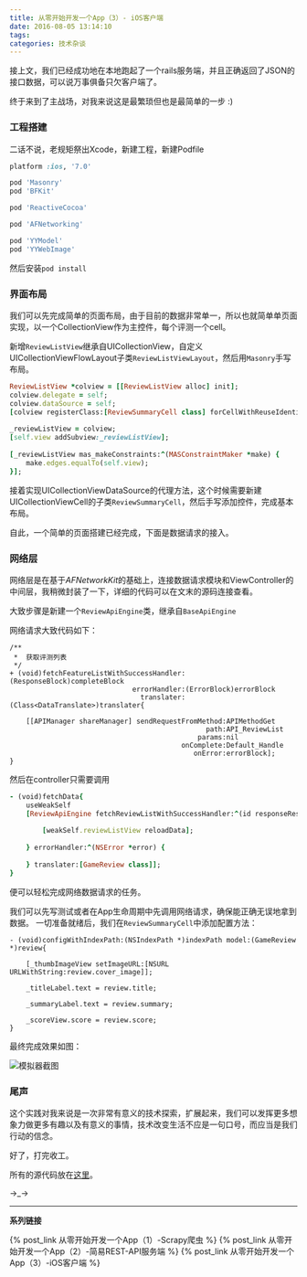 ```yaml
---
title: 从零开始开发一个App（3）- iOS客户端
date: 2016-08-05 13:14:10
tags:
categories: 技术杂谈
---
```


接上文，我们已经成功地在本地跑起了一个rails服务端，并且正确返回了JSON的接口数据，可以说万事俱备只欠客户端了。

终于来到了主战场，对我来说这是最繁琐但也是最简单的一步 :)

### 工程搭建

二话不说，老规矩祭出Xcode，新建工程，新建Podfile

```ruby
platform :ios, '7.0'

pod 'Masonry'
pod 'BFKit'

pod 'ReactiveCocoa'

pod 'AFNetworking'

pod 'YYModel'
pod 'YYWebImage'
```
然后安装`pod install`
 
### 界面布局

我们可以先完成简单的页面布局，由于目前的数据非常单一，所以也就简单单页面实现，以一个CollectionView作为主控件，每个评测一个cell。


新增`ReviewListView`继承自UICollectionView，自定义UICollectionViewFlowLayout子类`ReviewListViewLayout`，然后用`Masonry`手写布局。

```ruby
ReviewListView *colview = [[ReviewListView alloc] init];
colview.delegate = self;
colview.dataSource = self;
[colview registerClass:[ReviewSummaryCell class] forCellWithReuseIdentifier:@"ReviewSummaryCell"];
	
_reviewListView = colview;
[self.view addSubview:_reviewListView];
	
[_reviewListView mas_makeConstraints:^(MASConstraintMaker *make) {
	make.edges.equalTo(self.view);
}];
```

接着实现UICollectionViewDataSource的代理方法，这个时候需要新建UICollectionViewCell的子类`ReviewSummaryCell`，然后手写添加控件，完成基本布局。

自此，一个简单的页面搭建已经完成，下面是数据请求的接入。


### 网络层

网络层是在基于*AFNetworkKit*的基础上，连接数据请求模块和ViewController的中间层，我稍微封装了一下，详细的代码可以在文末的源码连接查看。

大致步骤是新建一个`ReviewApiEngine`类，继承自`BaseApiEngine`

网络请求大致代码如下：

```objc
/**
 *  获取评测列表
 */
+ (void)fetchFeatureListWithSuccessHandler:(ResponseBlock)completeBlock
							  errorHandler:(ErrorBlock)errorBlock
								translater:(Class<DataTranslate>)translater{
	
	[[APIManager shareManager] sendRequestFromMethod:APIMethodGet
												path:API_ReviewList
											  params:nil
										  onComplete:Default_Handle
											 onError:errorBlock];
}

```

然后在controller只需要调用

```ruby
- (void)fetchData{
	useWeakSelf
	[ReviewApiEngine fetchReviewListWithSuccessHandler:^(id responseResult) {
		
		[weakSelf.reviewListView reloadData];
		
	} errorHandler:^(NSError *error) {
		
	} translater:[GameReview class]];
}
```
便可以轻松完成网络数据请求的任务。

我们可以先写测试或者在App生命周期中先调用网络请求，确保能正确无误地拿到数据。
一切准备就绪后，我们在`ReviewSummaryCell`中添加配置方法：

```
- (void)configWithIndexPath:(NSIndexPath *)indexPath model:(GameReview *)review{
	
	[_thumbImageView setImageURL:[NSURL URLWithString:review.cover_image]];
	
	_titleLabel.text = review.title;
	
	_summaryLabel.text = review.summary;
	
	_scoreView.score = review.score;
}
```

最终完成效果如图：


![模拟器截图](http://upload-images.jianshu.io/upload_images/25038-1570b079cf488d95.png?imageMogr2/auto-orient/strip%7CimageView2/2/w/1240)


### 尾声

这个实践对我来说是一次非常有意义的技术探索，扩展起来，我们可以发挥更多想象力做更多有趣以及有意义的事情，技术改变生活不应是一句口号，而应当是我们行动的信念。

好了，打完收工。

所有的源代码放在[这里](https://github.com/KinoAndWorld/YouxiaReview)。

→_→

---

**系列链接**

{% post_link 从零开始开发一个App（1）-Scrapy爬虫 %}
{% post_link 从零开始开发一个App（2）-简易REST-API服务端 %}
{% post_link 从零开始开发一个App（3）-iOS客户端 %}
